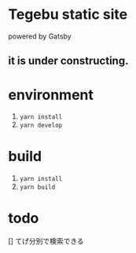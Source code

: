 # Tegebu static site

powered by Gatsby

## it is under constructing.

# environment

1. `yarn install`
1. `yarn develop`

# build

1. `yarn install`
1. `yarn build`

# todo

[] てげ分別で検索できる  
